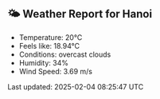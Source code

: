 <!-- WEATHER-START -->
## 🌤 Weather Report for Hanoi

- Temperature: 20°C
- Feels like: 18.94°C
- Conditions: overcast clouds
- Humidity: 34%
- Wind Speed: 3.69 m/s

Last updated: 2025-02-04 08:25:47 UTC
<!-- WEATHER-END -->
